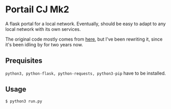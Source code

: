 # Portail CJ Mk2

A flask portal for a local network. Eventually, should be easy to adapt to any local network with its own services.

The original code mostly comes from [here](https://framagit.org/MadEwink/lift-to-communism), but I've been rewriting it, since it's been idling by for two years now.
## Prequisites
`python3, python-flask, python-requests,
python3-pip` have to be installed.

## Usage
    $ python3 run.py
